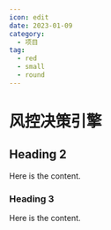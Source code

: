 ```yaml
---
icon: edit
date: 2023-01-09
category:
  - 项目
tag:
  - red
  - small
  - round
---
```


# 风控决策引擎

## Heading 2

Here is the content.

### Heading 3

Here is the content.
